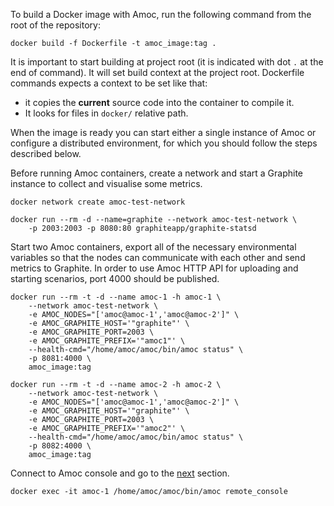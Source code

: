 To build a Docker image with Amoc, run the following command from the root of
the repository:
```
docker build -f Dockerfile -t amoc_image:tag .
```
It is important to start building at project root
(it is indicated with dot `.` at the end of command).
It will set build context at the project root.
Dockerfile commands expects a context to be set like that:
 - it copies the **current** source code into the container to compile it.
 - It looks for files in `docker/` relative path.

When the image is ready you can start either a single instance of Amoc or configure a distributed environment,
for which you should follow the steps described below.

Before running Amoc containers, create a network and start a Graphite instance to collect and visualise some metrics.
```
docker network create amoc-test-network

docker run --rm -d --name=graphite --network amoc-test-network \
    -p 2003:2003 -p 8080:80 graphiteapp/graphite-statsd
```
Start two Amoc containers, export all of the necessary environmental variables so that the nodes can communicate with each other and send metrics to Graphite.
In order to use Amoc HTTP API for uploading and starting scenarios, port 4000 should be published.
```
docker run --rm -t -d --name amoc-1 -h amoc-1 \
    --network amoc-test-network \
    -e AMOC_NODES="['amoc@amoc-1','amoc@amoc-2']" \
    -e AMOC_GRAPHITE_HOST='"graphite"' \
    -e AMOC_GRAPHITE_PORT=2003 \
    -e AMOC_GRAPHITE_PREFIX='"amoc1"' \
    --health-cmd="/home/amoc/amoc/bin/amoc status" \
    -p 8081:4000 \
    amoc_image:tag

docker run --rm -t -d --name amoc-2 -h amoc-2 \
    --network amoc-test-network \
    -e AMOC_NODES="['amoc@amoc-1','amoc@amoc-2']" \
    -e AMOC_GRAPHITE_HOST='"graphite"' \
    -e AMOC_GRAPHITE_PORT=2003 \
    -e AMOC_GRAPHITE_PREFIX='"amoc2"' \
    --health-cmd="/home/amoc/amoc/bin/amoc status" \
    -p 8082:4000 \
    amoc_image:tag
```

Connect to Amoc console and go to the [next](../doc/distributed-run.md) section.
```
docker exec -it amoc-1 /home/amoc/amoc/bin/amoc remote_console
```
